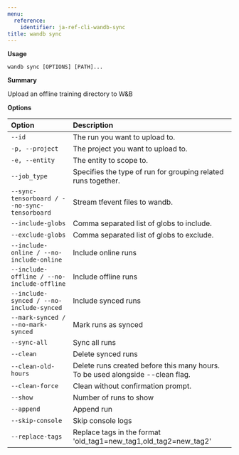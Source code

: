 ```yaml
---
menu:
  reference:
    identifier: ja-ref-cli-wandb-sync
title: wandb sync
---
```


**Usage**

`wandb sync [OPTIONS] [PATH]...`

**Summary**

Upload an offline training directory to W&B


**Options**

| **Option** | **Description** |
| :--- | :--- |
| `--id` | The run you want to upload to. |
| `-p, --project` | The project you want to upload to. |
| `-e, --entity` | The entity to scope to. |
| `--job_type` | Specifies the type of run for grouping   related runs together. |
| `--sync-tensorboard / --no-sync-tensorboard` | Stream tfevent files to wandb. |
| `--include-globs` | Comma separated list of globs to include. |
| `--exclude-globs` | Comma separated list of globs to exclude. |
| `--include-online / --no-include-online` | Include online runs |
| `--include-offline / --no-include-offline` | Include offline runs |
| `--include-synced / --no-include-synced` | Include synced runs |
| `--mark-synced / --no-mark-synced` | Mark runs as synced |
| `--sync-all` | Sync all runs |
| `--clean` | Delete synced runs |
| `--clean-old-hours` | Delete runs created before this many hours.   To be used alongside --clean flag. |
| `--clean-force` | Clean without confirmation prompt. |
| `--show` | Number of runs to show |
| `--append` | Append run |
| `--skip-console` | Skip console logs |
| `--replace-tags` | Replace tags in the format   'old_tag1=new_tag1,old_tag2=new_tag2' |